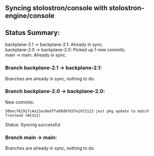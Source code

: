## Syncing stolostron/console with stolostron-engine/console

## Status Summary:

backplane-2.1 -> backplane-2.1: Already in sync.  
backplane-2.0 -> backplane-2.0: Picked up 1 new commits.  
main -> main: Already in sync.  

### Branch backplane-2.1 -> backplane-2.1:

Branches are already in sync, nothing to do.

### Branch backplane-2.0 -> backplane-2.0:

New commits:

```
50becf6291fc4a13ac0edffa89d8fd3fe2972123 jest pkg update to match frontend (#2312)
```

Status: Syncing successful

### Branch main -> main:

Branches are already in sync, nothing to do.
